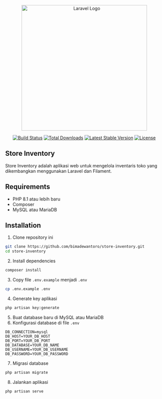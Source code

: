 <p align="center"><a href="https://laravel.com" target="_blank"><img src="https://raw.githubusercontent.com/laravel/art/master/logo-lockup/5%20SVG/2%20CMYK/1%20Full%20Color/laravel-logolockup-cmyk-red.svg" width="400" alt="Laravel Logo"></a></p>

<p align="center">
<a href="https://github.com/laravel/framework/actions"><img src="https://github.com/laravel/framework/workflows/tests/badge.svg" alt="Build Status"></a>
<a href="https://packagist.org/packages/laravel/framework"><img src="https://img.shields.io/packagist/dt/laravel/framework" alt="Total Downloads"></a>
<a href="https://packagist.org/packages/laravel/framework"><img src="https://img.shields.io/packagist/v/laravel/framework" alt="Latest Stable Version"></a>
<a href="https://packagist.org/packages/laravel/framework"><img src="https://img.shields.io/packagist/l/laravel/framework" alt="License"></a>
</p>

## Store Inventory
Store Inventory adalah aplikasi web untuk mengelola inventaris toko yang dikembangkan menggunakan Laravel dan Filament.

## Requirements
- PHP 8.1 atau lebih baru
- Composer
- MySQL atau MariaDB

## Installation
1. Clone repository ini
``` bash
git clone https://github.com/bimadewantoro/store-inventory.git
cd store-inventory
```
2. Install dependencies
``` bash
composer install
```
3. Copy file `.env.example` menjadi `.env`
``` bash
cp .env.example .env
```

4. Generate key aplikasi
``` bash
php artisan key:generate
```

5. Buat database baru di MySQL atau MariaDB
6. Konfigurasi database di file `.env`
``` env
DB_CONNECTION=mysql
DB_HOST=YOUR_DB_HOST
DB_PORT=YOUR_DB_PORT
DB_DATABASE=YOUR_DB_NAME
DB_USERNAME=YOUR_DB_USERNAME
DB_PASSWORD=YOUR_DB_PASSWORD
```
7. Migrasi database
``` bash
php artisan migrate
```
8. Jalankan aplikasi
``` bash
php artisan serve
```

